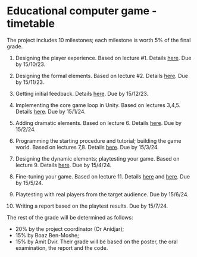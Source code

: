 # Educational computer game - timetable

The project includes 10 milestones; each milestone is worth 5% of the final grade.

1. Designing the player experience. Based on lecture #1. Details [here](https://github.com/gamedev-at-ariel/gamedev-5783/blob/main/01-design-inspiration/yourgame.pdf). Due by 15/10/23.

2. Designing the formal elements. Based on lecture #2. Details [here](https://github.com/gamedev-at-ariel/gamedev-5783/blob/main/02-design-formal/yourgame.pdf). Due by 15/11/23.

3. Getting initial feedback. Details [here](https://github.com/gamedev-at-ariel/gamedev-5783/blob/main/03-unity-basics/yourgame.pdf). Due by 15/12/23.

4. Implementing the core game loop in Unity. Based on lectures 3,4,5. Details [here](https://github.com/gamedev-at-ariel/gamedev-5783/blob/main/05-unity-physics/yourgame.pdf). Due by 15/1/24.

5. Adding dramatic elements. Based on lecture 6. Details [here](https://github.com/gamedev-at-ariel/gamedev-5783/blob/main/06-design-dramatic/yourgame.pdf). Due by 15/2/24.

6. Programming the starting procedure and tutorial; building the game world. Based on lectures 7,8. Details [here](https://github.com/gamedev-at-ariel/gamedev-5783/blob/main/07-unity-tilemap-algorithms/yourgame.pdf). Due by 15/3/24.

7. Designing the dynamic elements; playtesting your game. Based on lecture 9. Details [here](https://github.com/gamedev-at-ariel/gamedev-5783/blob/main/09-design-dynamic/yourgame.pdf). Due by 15/4/24.

8. Fine-tuning your game. Based on lecture 11. Details [here](https://github.com/gamedev-at-ariel/gamedev-5783/blob/main/11-design-tuning/homework.pdf) and [here](https://github.com/gamedev-at-ariel/gamedev-5783/blob/main/12-final-touch/yourgame_final.pdf). Due by 15/5/24.

9. Playtesting with real players from the target audience. Due by 15/6/24.

10. Writing a report based on the playtest results. Due by 15/7/24.

The rest of the grade will be determined as follows:
* 20% by the project coordinator (Or Anidjar);
* 15% by Boaz Ben-Moshe;
* 15% by Amit Dvir.
Their grade will be based on the poster, the oral examination, the report and the code.

